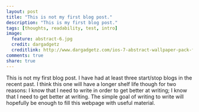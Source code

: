 ```yaml
---
layout: post
title: "This is not my first blog post."
description: "This is my first blog post."
tags: [thoughts, readability, test, intro]
image:
  feature: abstract-6.jpg
  credit: dargadgetz
  creditlink: http://www.dargadgetz.com/ios-7-abstract-wallpaper-pack-for-iphone-5-and-ipod-touch-retina/
comments: true
share: true
---
```

This is not my first blog post. 
I have had at least three start/stop blogs in the recent past.
I think this one will have a longer shelf life though for two reasons: 
I know that I need to write in order to get better at writing; I know that I need
to get better at writing. 
The simple goal of writing to write will hopefully be enough to fill 
this webpage with useful material.

